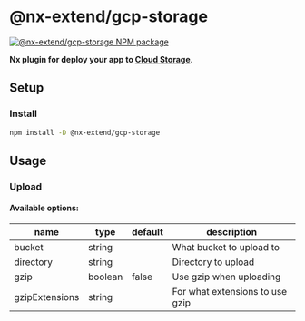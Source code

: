 # @nx-extend/gcp-storage

<a href="https://www.npmjs.com/package/@nx-extend/gcp-storage" rel="nofollow">
  <img src="https://badgen.net/npm/v/@nx-extend/gcp-storage" alt="@nx-extend/gcp-storage NPM package">
</a>

**Nx plugin for deploy your app to [Cloud Storage](https://cloud.google.com/storage)**.

## Setup

### Install

```sh
npm install -D @nx-extend/gcp-storage
```

## Usage

### Upload

#### Available options:

| name           | type    | default | description                     |
|----------------|---------|---------|---------------------------------|
| bucket         | string  |         | What bucket to upload to        |
| directory      | string  |         | Directory to upload             |
| gzip           | boolean | false   | Use gzip when uploading         |
| gzipExtensions | string  |         | For what extensions to use gzip |
